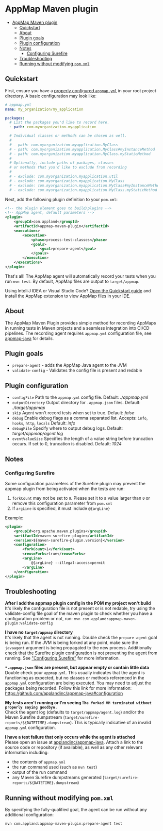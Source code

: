 # AppMap Maven plugin

- [AppMap Maven plugin](#appmap-maven-plugin)
  - [Quickstart](#quickstart)
  - [About](#about)
  - [Plugin goals](#plugin-goals)
  - [Plugin configuration](#plugin-configuration)
  - [Notes](#notes)
    - [Configuring Surefire](#configuring-surefire) 
  - [Troubleshooting](#troubleshooting)
  - [Running without modifying `pom.xml`](#running-without-modifying-pomxml)

## Quickstart

First, ensure you have a
[properly configured `appmap.yml`](https://github.com/applandinc/appmap-java#configuration)
in your root project directory. A basic configuration may look like:

```yml
# appmap.yml
name: my_organization/my_application

packages:
  # List the packages you'd like to record here.
  - path: com.myorganization.myapplication

  # Individual classes or methods can be chosen as well.
  #
  # - path: com.myorganization.myapplication.MyClass
  # - path: com.myorganization.myapplication.MyClass#myInstanceMethod
  # - path: com.myorganization.myapplication.MyClass.myStaticMethod
  #
  # Optionally, include paths of packages, classes
  # or methods that you'd like to exclude from recording
  #
  # - exclude: com.myorganization.myapplication.util
  # - exclude: com.myorganization.myapplication.MyClass
  # - exclude: com.myorganization.myapplication.MyClass#myInstanceMethod
  # - exclude: com.myorganization.myapplication.MyClass.myStaticMethod
```

Next, add the following plugin definition to your `pom.xml`:
```xml
<!-- the plugin element goes to build/plugins -->
<!-- AppMap agent, default parameters -->
<plugin>
    <groupId>com.appland</groupId>
    <artifactId>appmap-maven-plugin</artifactId>
    <executions>
        <execution>
            <phase>process-test-classes</phase>
            <goals>
                <goal>prepare-agent</goal>
            </goals>
        </execution>
    </executions>
</plugin>
```

That's all! The AppMap agent will automatically record your tests when you run
`mvn test`. By default, AppMap files are output to `target/appmap`.

Using IntelliJ IDEA or Visual Studio Code?
[Open the Quickstart guide](https://appland.com/docs/quickstart) and install the AppMap extension to view AppMap files in your IDE.

## About

The AppMap Maven Plugin provides simple method for recording AppMaps in running
tests in Maven projects and a seamless integration into CI/CD pipelines. The
recording agent requires `appmap.yml` configuration file, see
[appmap-java](https://github.com/applandinc/appmap-java/blob/master/README.md)
for details.

## Plugin goals

- `prepare-agent` - adds the AppMap Java agent to the JVM
- `validate-config` - Validates the config file is present and redable

## Plugin configuration

- `configFile` Path to the `appmap.yml` config file. Default: _./appmap.yml_
- `outputDirectory` Output directory for `.appmap.json` files. Default:
  _./target/appmap_
- `skip` Agent won't record tests when set to true. Default: _false_
- `debug` Enable debug flags as a comma separated list. Accepts: `info`,
  `hooks`, `http`, `locals` Default: _info_
- `debugFile` Specify where to output debug logs. Default:
  _target/appmap/agent.log_
- `eventValueSize` Specifies the length of a value string before truncation
  occurs. If set to 0, truncation is disabled. Default: _1024_
  
## Notes
### Configuring Surefire
Some configuration parameters of the Surefire plugin may prevent the appmap plugin
from being activated when the tests are run:
1. `forkCount` may not be set to `0`. Please set it to a value larger than `0` or
remove this configuration parameter from `pom.xml`
3. If `argLine` is specified, it must include `@{argLine}`

Example:
```xml
<plugin>
    <groupId>org.apache.maven.plugins</groupId>
    <artifactId>maven-surefire-plugin</artifactId>
    <version>${maven-surefire-plugin.version}</version>
    <configuration>
        <forkCount>1</forkCount>
        <reuseForks>true</reuseForks>
        <argLine>
            @{argLine} --illegal-access=permit
        </argLine>
    </configuration>
</plugin>
```

## Troubleshooting

**After I add the appmap plugin config in the POM my project won't build**
  It's likely the configuration file is not present or is not redable, try
  using the validate-config file goal of the maven plugin to check whether
  you have a configuration problem or not, run:
  `mvn com.appland:appmap-maven-plugin:validate-config`

**I have no `target/appmap` directory**  
  It's likely that the agent is not running. Double check the `prepare-agent`
  goal is being run. If the JVM is being forked at any point, make sure the
  `javaagent` argument is being propagated to the new process. Additionally
  check that the Surefire plugin configuration is not preventing the agent
  from running. See ["Configuring Surefire"](#configuring-surefire) for more
  information.

**`*.appmap.json` files are present, but appear empty or contain little data**  
  Double check your `appmap.yml`. This usually indicates that the agent is
  functioning as expected, but no classes or methods referenced in the
  `appmap.yml` configuration are being executed. You may need to adjust the
  packages being recorded. Follow this link for more information:
  https://github.com/applandinc/appmap-java#configuration

**My tests aren't running or I'm seeing `The forked VM terminated without
  properly saying goodbye.`**  
  Check the agent log (defaults to `target/appmap/agent.log`) and/or the
  Maven Surefire dumpstream (`target/surefire-reports/${DATETIME}.dumpstream`).
  This is typically indicative of an invalid `appmap.yml` configuration.

**I have a test failure that only occurs while the agent is attached**  
  Please open an issue at [applandinc/appmap-java](https://github.com/applandinc/appmap-java/issues).
  Attach a link to the source code or repository (if available), as well as any
  other relevant information including:
  - the contents of `appmap.yml`
  - the run command used (such as `mvn test`)
  - output of the run command
  - any Maven Surefire dumpstreams generated
    (`target/surefire-reports/${DATETIME}.dumpstream`)

## Running without modifying `pom.xml`
By specifying the fully-qualified goal, the agent can be run without any
additional configuration:
```sh
mvn com.appland:appmap-maven-plugin:prepare-agent test
```
